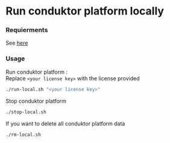 # Run conduktor platform locally

### Requierments 

See [here](../README.md#requierements)


### Usage

Run conduktor platform :    
Replace `<your license key>` with the license provided
```sh
./run-local.sh "<your license key>"
```

Stop conduktor platform
```sh
./stop-local.sh
```

If you want to delete all conduktor platform data
```sh
./rm-local.sh
```